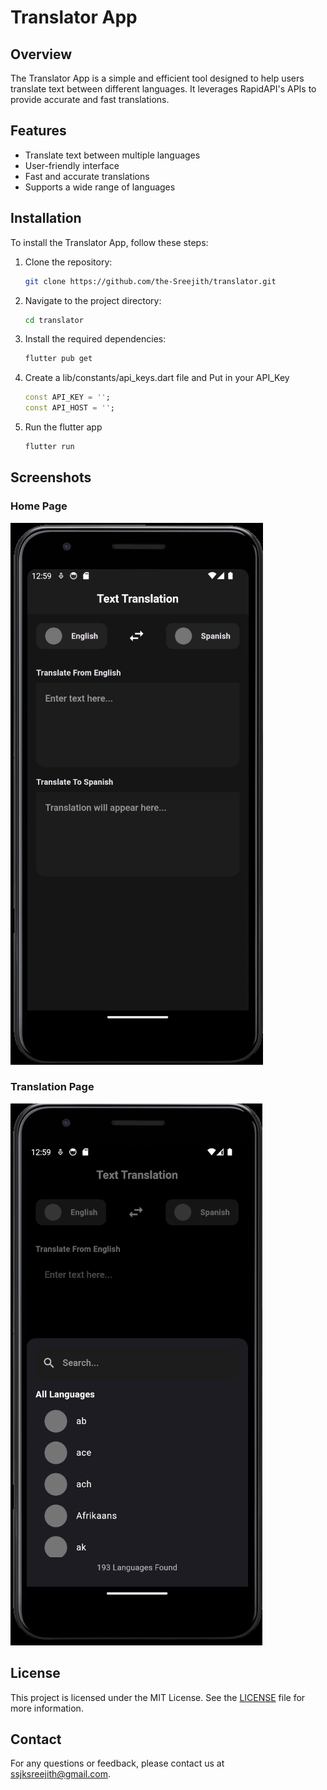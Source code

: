 # Translator App

## Overview
The Translator App is a simple and efficient tool designed to help users translate text between different languages. It leverages RapidAPI's APIs to provide accurate and fast translations.

## Features
- Translate text between multiple languages
- User-friendly interface
- Fast and accurate translations
- Supports a wide range of languages

## Installation
To install the Translator App, follow these steps:
1. Clone the repository:
    ```bash
    git clone https://github.com/the-Sreejith/translator.git
    ```
2. Navigate to the project directory:
    ```bash
    cd translator
    ```
3. Install the required dependencies:
    ```bash
    flutter pub get
    ```
4. Create a lib/constants/api_keys.dart file and Put in your API_Key
    ```dart
    const API_KEY = '';
    const API_HOST = '';
    ```
5. Run the flutter app
    ```bash
    flutter run
    ```


## Screenshots
### Home Page
![Translation page](screenshots/home.png)

### Translation Page
![Language Selector](screenshots/language_selector.png)


## License
This project is licensed under the MIT License. See the [LICENSE](LICENSE) file for more information.

## Contact
For any questions or feedback, please contact us at [ssjksreejith@gmail.com](mailto:ssjksreejith@gmail.com).
